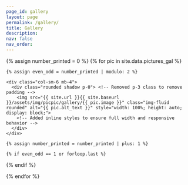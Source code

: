 ```yaml
---
page_id: gallery
layout: page
permalink: /gallery/
title: Gallery
description: 
nav: false
nav_order: 
---
```


<div class="row">
  {% assign number_printed = 0 %}
  {% for pic in site.data.pictures_gal %}
    
    {% assign even_odd = number_printed | modulo: 2 %}
    
    <div class="col-sm-6 mb-4">
      <div class="rounded shadow p-0"> <!-- Removed p-3 class to remove padding -->
        <img src="{{ site.url }}{{ site.baseurl }}/assets/img/picpic/gallery/{{ pic.image }}" class="img-fluid rounded" alt="{{ pic.alt_text }}" style="width: 100%; height: auto; display: block;">
        <!-- Added inline styles to ensure full width and responsive behavior -->
      </div>
    </div>
    
    {% assign number_printed = number_printed | plus: 1 %}
    
    {% if even_odd == 1 or forloop.last %}
</div>
<div class="row">
    {% endif %}
    
  {% endfor %}
</div>

<p>&nbsp;</p>


